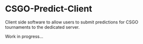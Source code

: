 # CSGO-Predict-Client
Client side software to allow users to submit predictions for CSGO tournaments to the dedicated server.

Work in progress...
